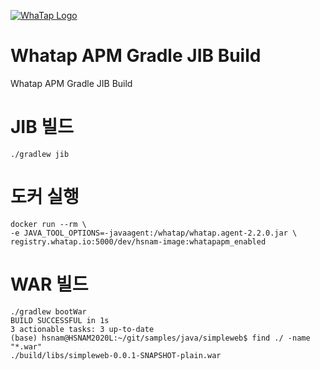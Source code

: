 [![WhaTap Logo](https://www.whatap.io/img/common/whatap_logo_re.svg)](https://www.whatap.io/)
# Whatap APM Gradle JIB Build

Whatap APM Gradle JIB Build

# JIB 빌드

```
./gradlew jib
```

# 도커 실행

```
docker run --rm \
-e JAVA_TOOL_OPTIONS=-javaagent:/whatap/whatap.agent-2.2.0.jar \
registry.whatap.io:5000/dev/hsnam-image:whatapapm_enabled 
```

# WAR 빌드

```
./gradlew bootWar
BUILD SUCCESSFUL in 1s
3 actionable tasks: 3 up-to-date
(base) hsnam@HSNAM2020L:~/git/samples/java/simpleweb$ find ./ -name "*.war"
./build/libs/simpleweb-0.0.1-SNAPSHOT-plain.war
```
